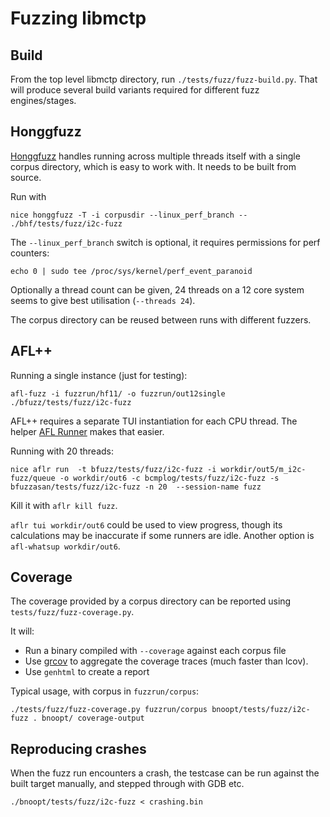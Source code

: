 # Fuzzing libmctp

## Build

From the top level libmctp directory, run `./tests/fuzz/fuzz-build.py`. That
will produce several build variants required for different fuzz engines/stages.

## Honggfuzz

[Honggfuzz](https://github.com/google/honggfuzz) handles running across multiple
threads itself with a single corpus directory, which is easy to work with. It
needs to be built from source.

Run with

```shell
nice honggfuzz -T -i corpusdir --linux_perf_branch -- ./bhf/tests/fuzz/i2c-fuzz
```

The `--linux_perf_branch` switch is optional, it requires permissions for perf
counters:

```shell
echo 0 | sudo tee /proc/sys/kernel/perf_event_paranoid
```

Optionally a thread count can be given, 24 threads on a 12 core system seems to
give best utilisation (`--threads 24`).

The corpus directory can be reused between runs with different fuzzers.

## AFL++

Running a single instance (just for testing):

```shell
afl-fuzz -i fuzzrun/hf11/ -o fuzzrun/out12single ./bfuzz/tests/fuzz/i2c-fuzz
```

AFL++ requires a separate TUI instantiation for each CPU thread. The helper
[AFL Runner](https://github.com/0xricksanchez/afl_runner) makes that easier.

Running with 20 threads:

```shell
nice aflr run  -t bfuzz/tests/fuzz/i2c-fuzz -i workdir/out5/m_i2c-fuzz/queue -o workdir/out6 -c bcmplog/tests/fuzz/i2c-fuzz -s bfuzzasan/tests/fuzz/i2c-fuzz -n 20  --session-name fuzz
```

Kill it with `aflr kill fuzz`.

`aflr tui workdir/out6` could be used to view progress, though its calculations
may be inaccurate if some runners are idle. Another option is
`afl-whatsup workdir/out6`.

## Coverage

The coverage provided by a corpus directory can be reported using
`tests/fuzz/fuzz-coverage.py`.

It will:

- Run a binary compiled with `--coverage` against each corpus file
- Use [grcov](https://github.com/mozilla/grcov) to aggregate the coverage traces
  (much faster than lcov).
- Use `genhtml` to create a report

Typical usage, with corpus in `fuzzrun/corpus`:

```shell
./tests/fuzz/fuzz-coverage.py fuzzrun/corpus bnoopt/tests/fuzz/i2c-fuzz . bnoopt/ coverage-output
```

## Reproducing crashes

When the fuzz run encounters a crash, the testcase can be run against the built
target manually, and stepped through with GDB etc.

```shell
./bnoopt/tests/fuzz/i2c-fuzz < crashing.bin
```
